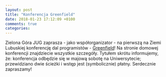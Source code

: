 ```yaml
---
layout: post
title: "Konferencja Greenfield"
date: 2018-01-23 17:12:09 +0100
comments: true
categories: 
---
```

Zielona Góra JUG zaprasza - jako współorganizator - na pierwszą na Ziemi Lubuskiej konferencję dal programistów - <a href="http://greenfieldconf.pl/" target="_blank">Greenfield</a>!
Na stronie domowej konferencji znajdziecie wszystkie szczegóły. Tytułem skrótu informujemy, że: konferencja odbędzie się w majową sobotę na Uniwersytecie; przewidziano dwie ścieżki i wstęp
jest (symbolicznie) płatny. Serdecznie zapraszamy!